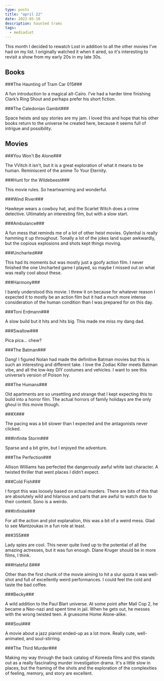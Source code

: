 ```yaml
---
type: posts
title: "april 22"
date: 2022-05-10
description: haunted trams
tags:
  - mediadiet
---
```


This month I decided to rewatch Lost in addition to all the other movies I've had on my list. I originally watched it when it aired, so it's interesting to revisit a show from my early 20s in my late 30s.

## Books

###The Haunting of Tram Car 015###

A fun introduction to a magical alt-Cairo. I’ve had a harder time finishing Clark’s Ring Shout and perhaps prefer his short fiction.

###The Caledonian Gambit###

Space heists and spy stories are my jam. I loved this and hope that his other books return to the universe he created here, because it seems full of intrigue and possibility.

## Movies

###You Won't Be Alone###

The VVitch it isn't, but it is a great exploration of what it means to be human. Reminiscent of the anime To Your Eternity. 

###Hunt for the Wildebeest###

This movie rules. So heartwarming and wonderful.

###Wind River###

Hawkeye wears a cowboy hat, and the Scarlet Witch does a crime detective. Ultimately an interesting film, but with a slow start.

###Ambulance###

A fun mess that reminds me of a lot of other heist movies. Gylenhal is really hamming it up throughout. Tonally a lot of the jokes land super awkwardly, but the copious explosions and shots kept things moving.

###Uncharted###

This had its moments but was mostly just a goofy action film. I never finished the one Uncharted game I played, so maybe I missed out on what was really cool about these.

###Harmony###

I barely understood this movie. I threw it on because for whatever reason I expected it to mostly be an action film but it had a much more intense consideration of the human condition than I was prepared for on this day.

###Toni Erdmann###

A slow build but it hits and hits big. This made me miss my dang dad.

###Swallow###

Pica pica… chew?

###The Batman###

Dang! I figured Nolan had made the definitive Batman movies but this is such an interesting and different take. I love the Zodiac Killer meets Batman vibe, and all the low-key DIY costumes and vehicles. I want to see this universe’s version of Poison Ivy.

###The Humans###

Old apartments are so unsettling and strange that I kept expecting this to build into a horror film. The actual horrors of family holidays are the only ghoul in this movie though.

###X###

The pacing was a bit slower than I expected and the antagonists never clicked.

###Infinite Storm###

Sparse and a bit grim, but I enjoyed the adventure.

###The Perfection###

Allison Williams has perfected the dangerously awful white last character. A twisted thriller that went places I didn’t expect.

###Cold Fish###

I forgot this was loosely based on actual murders. There are bits of this that are absolutely wild and hilarious and parts that are awful to watch due to their content. Sono is a weirdo.

###Infinite###

For all the action and plot explanation, this was a bit of a weird mess. Glad to see Mantzoukas in a fun role at least.

###355###

Lady spies are cool. This never quite lived up to the potential of all the amazing actresses, but it was fun enough. Diane Kruger should be in more films, I think.

###Hateful 8###

Other than the first chunk of the movie aiming to hit a slur quota it was well-shot and full of excellently weird performances. I could feel the cold and taste the bad coffee.

###Becky###

A wild addition to the Paul Blart universe. At some point after Mall Cop 2, he became a Neo-nazi and spent time in jail. When he gets out, he messes with the wrong twisted teen. A gruesome Home Alone-alike.

###Soul###

A movie about a jazz pianist ended-up as a lot more. Really cute, well-animated, and soul-stirring.

###The Third Murder###

Making my way through the back catalog of Koreeda films and this stands out as a really fascinating murder investigation drama. It's a little slow in places, but the framing of the shots and the exploration of the complexities of feeling, memory, and story are excellent.